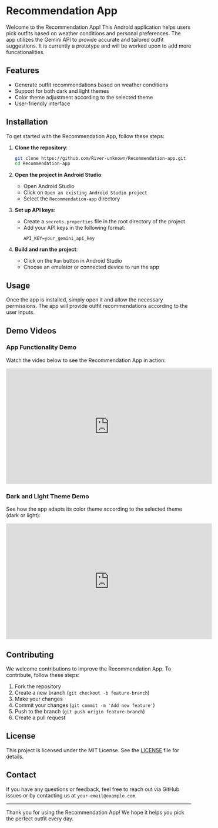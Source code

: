 # Recommendation App

Welcome to the Recommendation App! This Android application helps users pick outfits based on weather conditions and personal preferences. The app utilizes the Gemini API to provide accurate and tailored outfit suggestions. It is currently a prototype and will be worked upon to add more funcationalities.

## Features

- Generate outfit recommendations based on weather conditions
- Support for both dark and light themes
- Color theme adjustment according to the selected theme
- User-friendly interface

## Installation

To get started with the Recommendation App, follow these steps:

1. **Clone the repository**:
    ```sh
    git clone https://github.com/River-unknown/Recommendation-app.git
    cd Recommendation-app
    ```

2. **Open the project in Android Studio**:
    - Open Android Studio
    - Click on `Open an existing Android Studio project`
    - Select the `Recommendation-app` directory

3. **Set up API keys**:
    - Create a `secrets.properties` file in the root directory of the project
    - Add your API keys in the following format:
        ```properties
        API_KEY=your_gemini_api_key
        ```

4. **Build and run the project**:
    - Click on the `Run` button in Android Studio
    - Choose an emulator or connected device to run the app

## Usage

Once the app is installed, simply open it and allow the necessary permissions. The app will provide outfit recommendations according to the user inputs.

## Demo Videos

### App Functionality Demo

Watch the video below to see the Recommendation App in action:

<iframe width="560" height="315" src="https://youtube.com/shorts/VOmeXbnfuxM?feature=share" frameborder="0" allowfullscreen></iframe>

### Dark and Light Theme Demo

See how the app adapts its color theme according to the selected theme (dark or light):

<iframe width="560" height="315" src="https://youtube.com/shorts/OsX2JHD2oxs?feature=share" frameborder="0" allowfullscreen></iframe>

## Contributing

We welcome contributions to improve the Recommendation App. To contribute, follow these steps:

1. Fork the repository
2. Create a new branch (`git checkout -b feature-branch`)
3. Make your changes
4. Commit your changes (`git commit -m 'Add new feature'`)
5. Push to the branch (`git push origin feature-branch`)
6. Create a pull request

## License

This project is licensed under the MIT License. See the [LICENSE](LICENSE) file for details.

## Contact

If you have any questions or feedback, feel free to reach out via GitHub issues or by contacting us at `your-email@example.com`.

---

Thank you for using the Recommendation App! We hope it helps you pick the perfect outfit every day.
